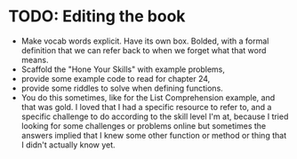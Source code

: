 # TODO: Editing the book

- Make vocab words explicit. Have its own box. Bolded, with a formal definition that we can refer back to when we forget what that word means. 
- Scaffold the "Hone Your Skills" with example problems, 
- provide some example code to read for chapter 24, 
- provide some riddles to solve when defining functions. 
- You do this sometimes, like for the List Comprehension example, and that was gold. I loved that I had a specific resource to refer to, and a specific challenge to do according to the skill level I'm at, because I tried looking for some challenges or problems online but sometimes the answers implied that I knew some other function or method or thing that I didn't actually know yet.
